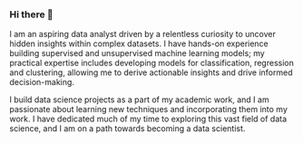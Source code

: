 ### Hi there 👋

I am an aspiring data analyst driven by a relentless curiosity to uncover hidden insights within complex datasets. I have hands-on experience building supervised and unsupervised machine learning models; my practical expertise includes developing models for classification, regression and clustering, allowing me to derive actionable insights and drive informed decision-making. 

I build data science projects as a part of my academic work, and I am passionate about learning new techniques and incorporating them into my work. I have dedicated much of my time to exploring this vast field of data science, and I am on a path towards becoming a data scientist.






<!--
**tasneem-badar/tasneem-badar** is a ✨ _special_ ✨ repository because its `README.md` (this file) appears on your GitHub profile.

Here are some ideas to get you started:

- 🔭 I’m currently working on ...
- 🌱 I’m currently learning ...
- 👯 I’m looking to collaborate on ...
- 🤔 I’m looking for help with ...
- 💬 Ask me about ...
- 📫 How to reach me: ...
- 😄 Pronouns: ...
- ⚡ Fun fact: ...
-->
